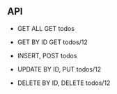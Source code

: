 ## API
* GET ALL
		GET todos
		
* GET BY ID
		GET todos/12

* INSERT, 
		POST todos

* UPDATE BY ID, 
		PUT todos/12

* DELETE BY ID,
		DELETE todos/12
